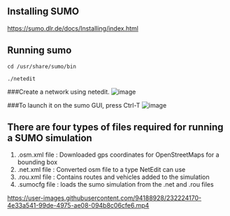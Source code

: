 ## Installing SUMO
https://sumo.dlr.de/docs/Installing/index.html 

## Running sumo
```
cd /usr/share/sumo/bin
```
```
./netedit 
```
###Create a network using netedit.
![image](https://user-images.githubusercontent.com/94188928/232224148-971ff678-436a-485f-b8db-8b848e47f14c.png)

###To launch it on the sumo GUI, press Ctrl-T
![image](https://user-images.githubusercontent.com/94188928/232224162-5eacd668-1e0d-4dba-b39e-c3cbab8488ce.png)

## There are four types of files required for running a SUMO simulation
1. .osm.xml file : Downloaded gps coordinates for OpenStreetMaps for a bounding box
2. .net.xml file : Converted osm file to a type NetEdit can use
3. .rou.xml file : Contains routes and vehicles added to the simulation
4. .sumocfg file : loads the sumo simulation from the .net and .rou files


https://user-images.githubusercontent.com/94188928/232224170-4e33a541-99de-4975-ae08-094b8c06cfe6.mp4

